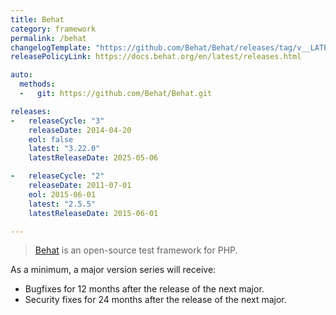 ```yaml
---
title: Behat
category: framework
permalink: /behat
changelogTemplate: "https://github.com/Behat/Behat/releases/tag/v__LATEST__"
releasePolicyLink: https://docs.behat.org/en/latest/releases.html

auto:
  methods:
  -   git: https://github.com/Behat/Behat.git

releases:
-   releaseCycle: "3"
    releaseDate: 2014-04-20
    eol: false
    latest: "3.22.0"
    latestReleaseDate: 2025-05-06

-   releaseCycle: "2"
    releaseDate: 2011-07-01
    eol: 2015-06-01
    latest: "2.5.5"
    latestReleaseDate: 2015-06-01

---
```


> [Behat](https://docs.behat.org/en/latest/) is an open-source test framework for PHP.

As a minimum, a major version series will receive:

* Bugfixes for 12 months after the release of the next major.
* Security fixes for 24 months after the release of the next major.
